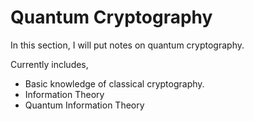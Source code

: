 # Quantum Cryptography

In this section, I will put notes on quantum cryptography.

Currently includes,

- Basic knowledge of classical cryptography.
- Information Theory
- Quantum Information Theory
